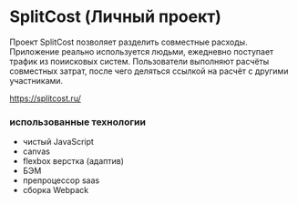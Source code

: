 # SplitCost (Личный проект)
Проект SplitCost позволяет разделить совместные расходы.
Приложение реально используется людьми, ежедневно поступает трафик из поиисковых систем.
Пользователи выполняют расчёты совместных затрат, после чего деляться ссылкой на расчёт с другими участниками.

https://splitcost.ru/

### использованные технологии
- чистый JavaScript
- canvas
- flexbox верстка (адаптив)
- БЭМ
- препроцессор saas
- сборка Webpack

